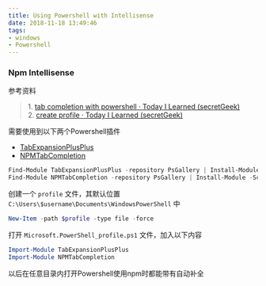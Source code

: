 ```yaml
---
title: Using Powershell with Intellisense
date: 2018-11-18 13:49:46
tags:
- windows
- Powershell
---
```

 <!-- more --> 


### Npm Intellisense
参考资料

> 1\. [tab completion with powershell · Today I Learned (secretGeek)](https://til.secretgeek.net/npm/tab_completion_with_powershell.html)  
> 2\. [create profile · Today I Learned (secretGeek)](https://til.secretgeek.net/powershell/create_profile.html)

需要使用到以下两个Powershell插件

* [TabExpansionPlusPlus](https://github.com/lzybkr/TabExpansionPlusPlus)  
* [NPMTabCompletion](https://www.powershellgallery.com/packages/NPMTabCompletion/1.1)

```powershell
Find-Module TabExpansionPlusPlus -repository PsGallery | Install-Module -Scope AllUsers
Find-Module NPMTabCompletion -repository PsGallery | Install-Module -Scope AllUsers
```

创建一个 `profile` 文件，其默认位置 `C:\Users\$username\Documents\WindowsPowerShell` 中

```powershell
New-Item -path $profile -type file -force
```

打开 `Microsoft.PowerShell_profile.ps1` 文件，加入以下内容

```powershell
Import-Module TabExpansionPlusPlus
Import-Module NPMTabCompletion    
```
以后在任意目录内打开Powershell使用npm时都能带有自动补全
